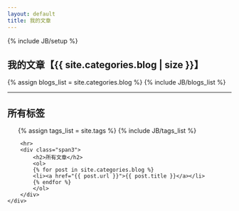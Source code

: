 ```yaml
---
layout: default
title: 我的文章
---
```

{% include JB/setup %}
<div class="row">
    <div class="span9">
        <h2>我的文章【{{ site.categories.blog | size }}】</h2>
        {% assign blogs_list = site.categories.blog %}
        {% include JB/blogs_list %}
    </div>
    <div class="span3">
        <hr>
        <div class="span3">
            <h2>所有标签</h2>
            <ul class="tag_box inline">
            {% assign tags_list = site.tags %}
            {% include JB/tags_list %}
            </ul>
        </div>

        <hr>
        <div class="span3">
            <h2>所有文章</h2>
            <ol>
            {% for post in site.categories.blog %}
            <li><a href="{{ post.url }}">{{ post.title }}</a></li>
            {% endfor %}
            </ol>
        </div>
    </div>
</div>


